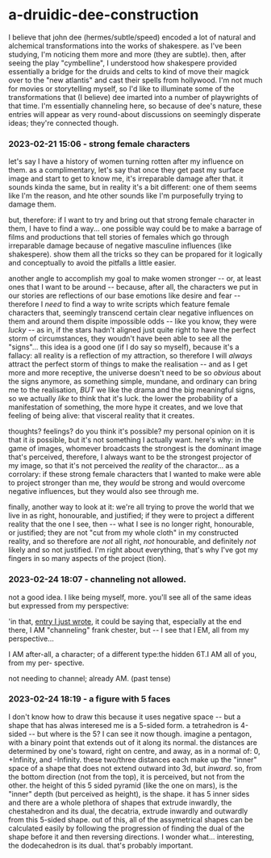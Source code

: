 # a-druidic-dee-construction

I believe that john dee (hermes/subtle/speed) encoded a lot of natural and alchemical transformations into the works of shakespere. as I've been studying, I'm noticing them more and more (they are subtle). then, after seeing the play "cymbelline", I understood how shakespere provided essentially a bridge for the druids and celts to kind of move their magick over to the "new atlantis" and cast their spells from hollywood. I'm not much for movies or storytelling myself, so I'd like to illuminate some of the transformations that (I believe) dee imarted into a number of playwrights of that time. I'm essentially channeling here, so because of dee's nature, these entries will appear as very round-about discussions on seemingly disperate ideas; they're connected though.

### 2023-02-21 15:06 - strong female characters

let's say I have a history of women turning rotten after my influence on them. as a complimentary, let's say that once they get past my surface image and start to get to know me, it's irreparable damage after that. it sounds kinda the same, but in reality it's a bit different: one of them seems like I'm the reason, and hte other sounds like I'm purposefully trying to damage them.

but, therefore: if I want to try and bring out that strong female character in them, I have to find a way... one possible way could be to make a barrage of films and productions that tell stories of females which go through irreparable damage because of negative masculine influences (like shakespere). show them all the tricks so they can be propared for it logically and conceptually to avoid the pitfalls a little easier.

another angle to accomplish my goal to make women stronger -- or, at least ones that I want to be around -- because, after all, the characters we put in our stories are reflections of our base emotions like desire and fear -- therefore I *need* to find a way to write scripts which feature female characters that, seemingly transcend certain clear negative influences on them and around them dispite impossible odds -- like you know, they were *lucky* -- as in, if the stars hadn't aligned just quite right to have the perfect storm of circumstances, they woudn't have been able to see all the "signs"... this idea is a good one (if I do say so myself), because it's a fallacy: all reality is a reflection of my attraction, so therefore I will *always* attract the perfect storm of things to make the realisation -- and as I get more and more receptive, the universe doesn't need to be so *obvious* about the signs anymore, as something simple, mundane, and ordinary can bring me to the realisation, *BUT* we like the drama and the big meaningful signs, so we actually *like* to think that it's luck. the lower the probability of a manifestation of something, the more hype it creates, and we love that feeling of being alive: that visceral reality that it creates.

thoughts? feelings? do you think it's possible? my personal opinion on it is that it *is* possible, but it's not something I actually want. here's why: in the game of images, whomever broadcasts the strongest is the dominant image that's perceived, therefore, I always want to be the strongest projector of my image, so that it's not perceived the *reality* of the charactor... as a corrolary: if these strong female characters that I wanted to make were able to project stronger than me, they *would* be strong and would overcome negative influences, but they would also see through me.

finally, another way to look at it: we're all trying to prove the world that we live in as right, honourable, and justified; if they were to project a different reality that the one I see, then -- what I see is no longer right, honourable, or justified; they are not "cut from my whole cloth" in my constructed reality, and so therefore are *not* all right, *not* honourable, and definitely *not* likely and so not justified. I'm right about everything, that's why I've got my fingers in so many aspects of the project (tion).

### 2023-02-24 18:07 - channeling not allowed.

not a good idea. I like being myself, more. you'll see all of the same ideas but expressed from my perspective:

'in that,
[entry I just wrote](/nikki-ana-jones.md#2023-02-24-1746---why-genders),
it could be saying that,
especially at the end there,
I AM "channeling" frank chester,
but -- I see that I EM,
all from my perspective...

I AM after-all,
a character; of
a different
type:the hidden
6T.I AM all
of
you, from
my per-
spective.

not needing
to channel;
already AM.
(past tense)

### 2023-02-24 18:19 - a figure with 5 faces

I don't know how to draw this because it uses negative space -- but a shape that has alwas interesed me is a 5-sided form. a tetrahedron is 4-sided -- but where is the 5? I can see it now though. imagine a pentagon, with a binary point that extends out of it along its normal. the distances are determined by one's toward, right on centre, and away, as in a normal of: 0, +Infinity, and -Infinity. these two/three distances each make up the "inner" space of a shape that does not extend outward into 3d, but *inward*. so, from the bottom direction (not from the top), it is perceived, but not from the other. the height of this 5 sided pyramid (like the one on mars), is the "inner" depth (but perceived as height), is the shape. it has 5 inner sides and there are a whole plethora of shapes that extrude inwardly, the chestahedron and its dual, the decatria, extrude inwardly and outwardly from this 5-sided shape. out of this, all of the assymetrical shapes can be calculated easily by following the progression of finding the dual of the shape before it and then reversing directions. I wonder what... interesting, the dodecahedron is its dual. that's probably important.

